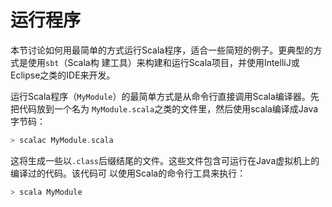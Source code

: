 运行程序
================================================================================
本节讨论如何用最简单的方式运行Scala程序，适合一些简短的例子。更典型的方式是使用`sbt`（Scala构
建工具）来构建和运行Scala项目，并使用IntelliJ或Eclipse之类的IDE来开发。

运行Scala程序（`MyModule`）的最简单方式是从命令行直接调用Scala编译器。先把代码放到一个名为
`MyModule.scala`之类的文件里，然后使用scala编译成Java字节码：
```scala
> scalac MyModule.scala
```
这将生成一些以`.class`后缀结尾的文件。这些文件包含可运行在Java虚拟机上的编译过的代码。该代码可
以使用Scala的命令行工具来执行：
```scala
> scala MyModule
```
